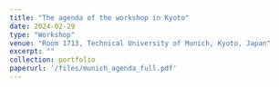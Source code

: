 ```yaml
---
title: "The agenda of the workshop in Kyoto"
date: 2024-02-29
type: "Workshop"
venue: "Room 1713, Technical University of Munich, Kyoto, Japan"
excerpt: ""
collection: portfolio
paperurl: '/files/munich_agenda_full.pdf'
---
```


